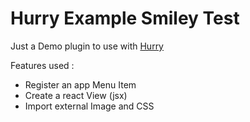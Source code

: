 # Hurry Example Smiley Test

Just a Demo plugin to use with [Hurry](https://github.com/rebrec/hurry)

Features used :

- Register an app Menu Item
- Create a react View (jsx)
- Import external Image and CSS

